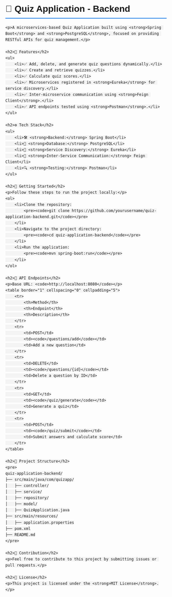 <!DOCTYPE html>
<html>
<head>
    <meta charset="UTF-8">
    <title>Quiz Application - Backend</title>
    <style>
        body {
            font-family: Arial, sans-serif;
            line-height: 1.6;
        }
        h1, h2 {
            border-bottom: 2px solid #0073e6;
            padding-bottom: 5px;
        }
        code {
            background: #f4f4f4;
            padding: 3px 5px;
            border-radius: 5px;
        }
        .icon {
            font-size: 1.2em;
        }
    </style>
</head>
<body>
    <h1>📌 Quiz Application - Backend</h1>
    
    <p>A microservices-based Quiz Application built using <strong>Spring Boot</strong> and <strong>PostgreSQL</strong>, focused on providing RESTful APIs for quiz management.</p>
    
    <h2>📢 Features</h2>
    <ul>
        <li>✅ Add, delete, and generate quiz questions dynamically.</li>
        <li>✅ Create and retrieve quizzes.</li>
        <li>✅ Calculate quiz scores.</li>
        <li>✅ Microservices registered in <strong>Eureka</strong> for service discovery.</li>
        <li>✅ Inter-microservice communication using <strong>Feign Client</strong>.</li>
        <li>✅ API endpoints tested using <strong>Postman</strong>.</li>
    </ul>
    
    <h2>⚙️ Tech Stack</h2>
    <ul>
        <li>🛠️ <strong>Backend:</strong> Spring Boot</li>
        <li>💾 <strong>Database:</strong> PostgreSQL</li>
        <li>🛜 <strong>Service Discovery:</strong> Eureka</li>
        <li>🔄 <strong>Inter-Service Communication:</strong> Feign Client</li>
        <li>🔍 <strong>Testing:</strong> Postman</li>
    </ul>
    
    <h2>🚀 Getting Started</h2>
    <p>Follow these steps to run the project locally:</p>
    <ol>
        <li>Clone the repository:
            <pre><code>git clone https://github.com/yourusername/quiz-application-backend.git</code></pre>
        </li>
        <li>Navigate to the project directory:
            <pre><code>cd quiz-application-backend</code></pre>
        </li>
        <li>Run the application:
            <pre><code>mvn spring-boot:run</code></pre>
        </li>
    </ol>
    
    <h2>📡 API Endpoints</h2>
    <p>Base URL: <code>http://localhost:8080</code></p>
    <table border="1" cellspacing="0" cellpadding="5">
        <tr>
            <th>Method</th>
            <th>Endpoint</th>
            <th>Description</th>
        </tr>
        <tr>
            <td>POST</td>
            <td><code>/questions/add</code></td>
            <td>Add a new question</td>
        </tr>
        <tr>
            <td>DELETE</td>
            <td><code>/questions/{id}</code></td>
            <td>Delete a question by ID</td>
        </tr>
        <tr>
            <td>GET</td>
            <td><code>/quiz/generate</code></td>
            <td>Generate a quiz</td>
        </tr>
        <tr>
            <td>POST</td>
            <td><code>/quiz/submit</code></td>
            <td>Submit answers and calculate score</td>
        </tr>
    </table>
    
    <h2>📂 Project Structure</h2>
    <pre>
    quiz-application-backend/
    ├── src/main/java/com/quizapp/
    │   ├── controller/
    │   ├── service/
    │   ├── repository/
    │   ├── model/
    │   ├── QuizApplication.java
    ├── src/main/resources/
    │   ├── application.properties
    ├── pom.xml
    ├── README.md
    </pre>
    
    <h2>🤝 Contribution</h2>
    <p>Feel free to contribute to this project by submitting issues or pull requests.</p>
    
    <h2>📜 License</h2>
    <p>This project is licensed under the <strong>MIT License</strong>.</p>
</body>
</html>
